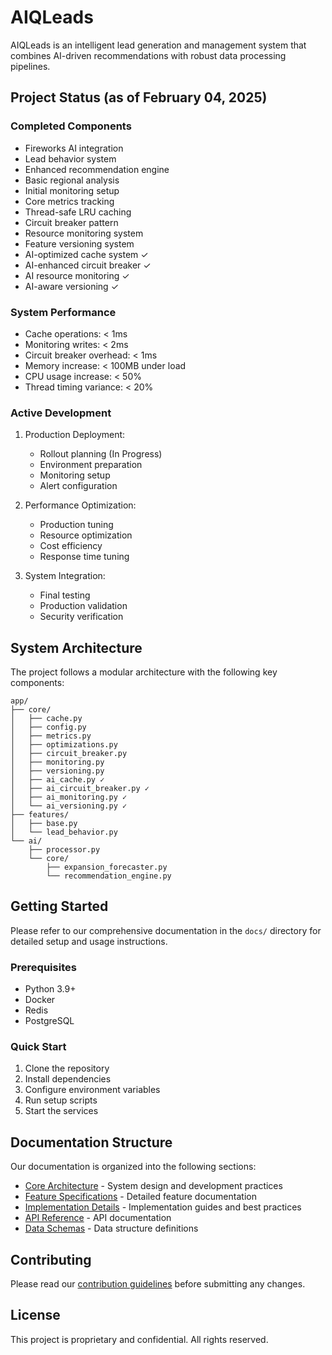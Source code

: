 # AIQLeads

AIQLeads is an intelligent lead generation and management system that combines AI-driven recommendations with robust data processing pipelines.

## Project Status (as of February 04, 2025)

### Completed Components
- Fireworks AI integration
- Lead behavior system
- Enhanced recommendation engine
- Basic regional analysis
- Initial monitoring setup
- Core metrics tracking
- Thread-safe LRU caching
- Circuit breaker pattern
- Resource monitoring system
- Feature versioning system
- AI-optimized cache system ✓
- AI-enhanced circuit breaker ✓
- AI resource monitoring ✓
- AI-aware versioning ✓

### System Performance
- Cache operations: < 1ms
- Monitoring writes: < 2ms
- Circuit breaker overhead: < 1ms
- Memory increase: < 100MB under load
- CPU usage increase: < 50%
- Thread timing variance: < 20%

### Active Development
1. Production Deployment:
   - Rollout planning (In Progress)
   - Environment preparation
   - Monitoring setup
   - Alert configuration

2. Performance Optimization:
   - Production tuning
   - Resource optimization
   - Cost efficiency
   - Response time tuning

3. System Integration:
   - Final testing
   - Production validation
   - Security verification

## System Architecture

The project follows a modular architecture with the following key components:

```
app/
├── core/
│   ├── cache.py
│   ├── config.py
│   ├── metrics.py
│   ├── optimizations.py
│   ├── circuit_breaker.py
│   ├── monitoring.py
│   ├── versioning.py
│   ├── ai_cache.py ✓
│   ├── ai_circuit_breaker.py ✓
│   ├── ai_monitoring.py ✓
│   └── ai_versioning.py ✓
├── features/
│   ├── base.py
│   └── lead_behavior.py
└── ai/
    ├── processor.py
    └── core/
        ├── expansion_forecaster.py
        └── recommendation_engine.py
```

## Getting Started

Please refer to our comprehensive documentation in the `docs/` directory for detailed setup and usage instructions.

### Prerequisites
- Python 3.9+
- Docker
- Redis
- PostgreSQL

### Quick Start
1. Clone the repository
2. Install dependencies
3. Configure environment variables
4. Run setup scripts
5. Start the services

## Documentation Structure

Our documentation is organized into the following sections:

- [Core Architecture](docs/core/) - System design and development practices
- [Feature Specifications](docs/features/) - Detailed feature documentation
- [Implementation Details](docs/implementation/) - Implementation guides and best practices
- [API Reference](docs/api/) - API documentation
- [Data Schemas](docs/schemas/) - Data structure definitions

## Contributing

Please read our [contribution guidelines](CONTRIBUTING.md) before submitting any changes.

## License

This project is proprietary and confidential. All rights reserved.